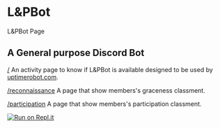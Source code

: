 # L&PBot

L&PBot Page

## A General purpose Discord Bot 

[/](https://L-PBot.patrickpignol.repl.co/) An activity page to know if L&PBot is available designed to be used by [uptimerobot.com](https://uptimerobot.com). 

[/reconnaissance](https://L-PBot.patrickpignol.repl.co/reconnaissance) A page that show members's graceness classment.

[/participation](https://L-PBot.patrickpignol.repl.co/participation) A page that show members's participation classment.

[![Run on Repl.it](https://repl.it/badge/github/PatrickPIGNOL/L-PBot)](https://repl.it/github/PatrickPIGNOL/L-PBot)